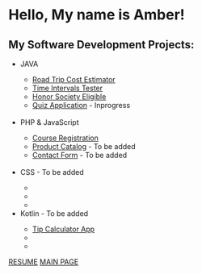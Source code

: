 

<h1>Hello, My name is Amber!</h1> 

<h2>My Software Development Projects:</h2>
<ul>
  <li>JAVA</li>
  <ul>
    <li><a href="https://amberkrodriguez.github.io/RoadTripCostEstimator/">Road Trip Cost Estimator</a> </li>
    <li><a href="https://amberkrodriguez.github.io/TimeIntervalCheck/">Time Intervals Tester</a></li>
    <li><a href="https://github.com/AmberKRodriguez/HonorSocietyEligible">Honor Society Eligible</a></li>
    <li><a href="">Quiz Application</a> - Inprogress</li> 
  </ul>
  <br>
  <li>PHP & JavaScript</li>
  <ul>
    <li><a href="https://amberkrodriguez.github.io/CourseRegistration/">Course Registration</a></li>
    <li><a href="">Product Catalog</a> - To be added</li>
    <li><a href="">Contact Form</a> - To be added</li>
  </ul>
  <br>
  <li>CSS - To be added</li>
  <ul>
    <li><a href=""></a> </li>
    <li><a href=""></a></li>
    <li><a href=""></a></li>
  </ul>
  <li>Kotlin - To be added</li>
  <ul>
    <li><a href="https://amberkrodriguez.github.io/Tip-Calculator-App/">Tip Calculator App</a></li>
    <li><a href=""></a></li>
    <li><a href=""></a></li>
  </ul>
</ul>


<a href="https://amberkrodriguez.github.io/ResumePage/">RESUME</a>
<a href="https://github.com/AmberKRodriguez/Portfolio-">MAIN PAGE</a>
